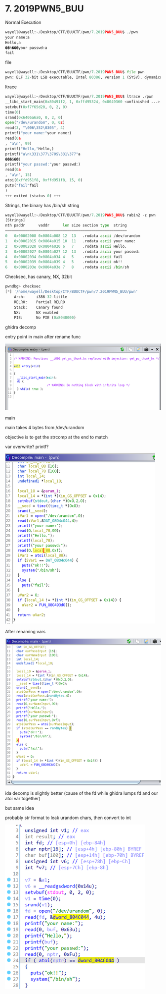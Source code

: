 # 7. 2019PWN5_BUU

Normal Execution

```python
wayell@wayell:~/Desktop/CTF/BUUCTF/pwn/7.2019PWN5_BUU$ ./pwn 
your name:a
Hello,a
��h���your passwd:a
fail
```

file

```python
wayell@wayell:~/Desktop/CTF/BUUCTF/pwn/7.2019PWN5_BUU$ file pwn
pwn: ELF 32-bit LSB executable, Intel 80386, version 1 (SYSV), dynamically linked, interpreter /lib/ld-linux.so.2, for GNU/Linux 3.2.0, BuildID[sha1]=6a8aa744920dda62e84d44fcc440c05f31c4c23d, stripped
```

ltrace

```python
wayell@wayell:~/Desktop/CTF/BUUCTF/pwn/7.2019PWN5_BUU$ ltrace ./pwn 
__libc_start_main(0x80491f2, 1, 0xffd95324, 0x8049360 <unfinished ...>
setvbuf(0xf7f65d20, 0, 2, 0)                                                                                     = 0
time(0)                                                                                                          = 1678157472
srand(0x6406a6a0, 0, 2, 0)                                                                                       = 0
open("/dev/urandom", 0, 02)                                                                                      = 3
read(3, "\006\352\0305", 4)                                                                                      = 4
printf("your name:"your name:)                                                                                             = 10
read(0a
, "a\n", 99)                                                                                               = 2
printf("Hello,"Hello,)                                                                                                 = 6
printf("a\n\331\377\370S\331\377"a
���S��)                                                                               = 8
printf("your passwd:"your passwd:)                                                                                           = 12
read(0a
, "a\n", 15)                                                                                               = 2
atoi(0xffd951f8, 0xffd951f8, 15, 0)                                                                              = 0
puts("fail"fail
)                                                                                                     = 5
+++ exited (status 0) +++
```

Strings, the binary has /bin/sh string

```python
wayell@wayell:~/Desktop/CTF/BUUCTF/pwn/7.2019PWN5_BUU$ rabin2 -z pwn 
[Strings]
nth paddr      vaddr      len size section type  string
―――――――――――――――――――――――――――――――――――――――――――――――――――――――
0   0x00002008 0x0804a008 12  13   .rodata ascii /dev/urandom
1   0x00002015 0x0804a015 10  11   .rodata ascii your name:
2   0x00002020 0x0804a020 6   7    .rodata ascii Hello,
3   0x00002027 0x0804a027 12  13   .rodata ascii your passwd:
4   0x00002034 0x0804a034 4   5    .rodata ascii fail
5   0x00002039 0x0804a039 4   5    .rodata ascii ok!!
6   0x0000203e 0x0804a03e 7   8    .rodata ascii /bin/sh
```

Checksec, has canary, NX, 32bit

```python
pwndbg> checksec
[*] '/home/wayell/Desktop/CTF/BUUCTF/pwn/7.2019PWN5_BUU/pwn'
    Arch:     i386-32-little
    RELRO:    Partial RELRO
    Stack:    Canary found
    NX:       NX enabled
    PIE:      No PIE (0x8048000)
```

ghidra decomp

entry point in main after rename func

![Untitled](7%202019PWN5_BUU%20ad577b9ab75443bba3ab343beda24a08/Untitled.png)

main

main takes 4 bytes from /dev/urandom

objective is to get the strcomp at the end to match

var overwrite? printf?

![Untitled](7%202019PWN5_BUU%20ad577b9ab75443bba3ab343beda24a08/Untitled%201.png)

After renaming vars

![Untitled](7%202019PWN5_BUU%20ad577b9ab75443bba3ab343beda24a08/Untitled%202.png)

ida decomp is slightly better (cause of the fd while ghidra lumps fd and our atoi var together)

but same idea

probably str format to leak urandom chars, then convert to int

![Untitled](7%202019PWN5_BUU%20ad577b9ab75443bba3ab343beda24a08/Untitled%203.png)
